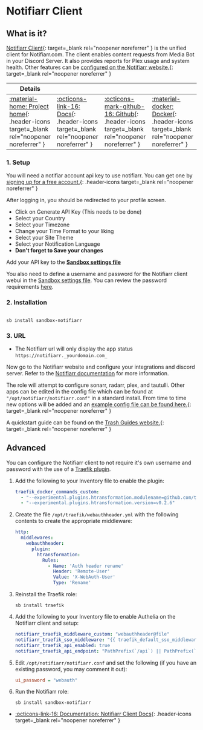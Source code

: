 # Notifiarr Client

## What is it?

[Notifiarr Client](https://notifiarr.com/){: target=_blank rel="noopener noreferrer" } is the unified client for Notifiarr.com. The client enables content requests from Media Bot in your Discord Server. It also provides reports for Plex usage and system health. Other features can be [configured on the Notifiarr website.](https://notifiarr.com/){: target=_blank rel="noopener noreferrer" }

| Details     |             |             |             |
|-------------|-------------|-------------|-------------|
| [:material-home: Project home](https://notifiarr.com/){: .header-icons target=_blank rel="noopener noreferrer" } | [:octicons-link-16: Docs](https://notifiarr.wiki/){: .header-icons target=_blank rel="noopener noreferrer" } | [:octicons-mark-github-16: Github](https://github.com/Notifiarr/notifiarr){: .header-icons target=_blank rel="noopener noreferrer" } | [:material-docker: Docker](https://hub.docker.com/r/golift/notifiarr){: .header-icons target=_blank rel="noopener noreferrer" }|

### 1. Setup

You will need a notifiar account api key to use notifiarr. You can get one by [signing up for a free account.](https://notifiarr.com/register.php){: .header-icons target=_blank rel="noopener noreferrer" }

After logging in, you should be redirected to your profile screen.

- Click on Generate API Key (This needs to be done)
- Select your Country
- Select your Timezone
- Change your Time Format to your liking
- Select your Site Theme
- Select your Notification Language
- **Don't forget to Save your changes**

Add your API key to the **[Sandbox settings file](../../sandbox/settings.md)**

You also need to define a username and password for the Notifiarr client webui in the [Sandbox settings file](../../sandbox/settings.md). You can review the password requirements [here](https://github.com/Notifiarr/notifiarr#webui).

### 2. Installation

``` shell

sb install sandbox-notifiarr

```

### 3. URL

- The Notifiarr url will only display the app status `https://notifiarr._yourdomain.com_`

Now go to the Notifiarr website and configure your integrations and discord server.
Refer to the [Notifiarr documentation](https://notifiarr.wiki/) for more information.

The role will attempt to configure sonarr, radarr, plex, and tautulli. Other apps can be edited in the config file which can be found at `"/opt/notifiarr/notifiarr.conf"` in a standard install. From time to time new options will be added and an [example config file can be found here.](https://github.com/Notifiarr/notifiarr/blob/main/examples/notifiarr.conf.example){: target=_blank rel="noopener noreferrer" }

A quickstart guide can be found on the [Trash Guides website.](https://trash-guides.info/Notifiarr/Quick-Start/){: target=_blank rel="noopener noreferrer" }

## Advanced

You can configure the Notifiarr client to not require it's own username and password with the use of a [Traefik plugin](https://github.com/tommoulard/htransformation).

1. Add the following to your Inventory file to enable the plugin:

      ```yaml
      traefik_docker_commands_custom:
        - "--experimental.plugins.htransformation.modulename=github.com/tomMoulard/htransformation"
        - "--experimental.plugins.htransformation.version=v0.2.6"
      ```

1. Create the file `/opt/traefik/webauthheader.yml` with the following contents to create the appropriate middleware:

      ```yaml
      http:
        middlewares:
          webauthheader:
            plugin:
              htransformation:
                Rules:
                  - Name: 'Auth header rename'
                    Header: 'Remote-User'
                    Value: 'X-WebAuth-User'
                    Type: 'Rename'
      ```

1. Reinstall the Traefik role:

      ```shell
      sb install traefik
      ```

1. Add the following to your Inventory file to enable Authelia on the Notifiarr client and setup:

      ```yaml
      notifiarr_traefik_middleware_custom: "webauthheader@file"
      notifiarr_traefik_sso_middleware: "{{ traefik_default_sso_middleware }}"
      notifiarr_traefik_api_enabled: true
      notifiarr_traefik_api_endpoint: "PathPrefix(`/api`) || PathPrefix(`/plex`)"
      ```

1. Edit `/opt/notifiarr/notifiarr.conf` and set the following (if you have an existing password, you may comment it out):

      ```ini
      ui_password = "webauth"
      ```

1. Run the Notifiarr role:

      ```shell
      sb install sandbox-notifiarr
      ```

- [:octicons-link-16: Documentation: Notifiarr Client Docs](https://notifiarr.wiki/){: .header-icons target=_blank rel="noopener noreferrer" }
